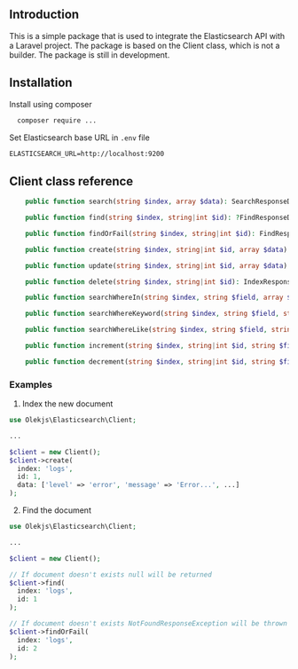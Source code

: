 ## Introduction
This is a simple package that is used to integrate the Elasticsearch API with a Laravel project.
The package is based on the Client class, which is not a builder.
The package is still in development.

## Installation

Install using composer

```bash
  composer require ...
```
    
Set Elasticsearch base URL in `.env` file

```txt
ELASTICSEARCH_URL=http://localhost:9200
```


## Client class reference

```php
    public function search(string $index, array $data): SearchResponseDto;

    public function find(string $index, string|int $id): ?FindResponseDto;

    public function findOrFail(string $index, string|int $id): FindResponseDto;

    public function create(string $index, string|int $id, array $data): IndexResponseDto;

    public function update(string $index, string|int $id, array $data): IndexResponseDto;

    public function delete(string $index, string|int $id): IndexResponseDto;

    public function searchWhereIn(string $index, string $field, array $values): SearchResponseDto;

    public function searchWhereKeyword(string $index, string $field, string $value): SearchResponseDto;

    public function searchWhereLike(string $index, string $field, string|int|float $value): SearchResponseDto;

    public function increment(string $index, string|int $id, string $field, int $value = 1): IndexResponseDto;

    public function decrement(string $index, string|int $id, string $field, int $value = 1): IndexResponseDto;
```

### Examples
1. Index the new document
```php
use Olekjs\Elasticsearch\Client;

...

$client = new Client();
$client->create(
  index: 'logs',
  id: 1,
  data: ['level' => 'error', 'message' => 'Error...', ...]
);
```

2. Find the document
```php
use Olekjs\Elasticsearch\Client;

...

$client = new Client();

// If document doesn't exists null will be returned
$client->find(
  index: 'logs',
  id: 1
);

// If document doesn't exists NotFoundResponseException will be thrown
$client->findOrFail(
  index: 'logs',
  id: 2
);

```
